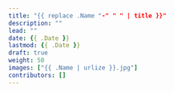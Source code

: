 ```yaml
---
title: "{{ replace .Name "-" " " | title }}"
description: ""
lead: ""
date: {{ .Date }}
lastmod: {{ .Date }}
draft: true
weight: 50
images: ["{{ .Name | urlize }}.jpg"]
contributors: []
---
```

